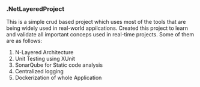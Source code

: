 ### .NetLayeredProject
This is a simple crud based project which uses most of the tools that are being widely used in real-world appilcations.
Created this project to learn and validate all important conceps used in real-time projects. Some of them are as follows:
1. N-Layered Architecture
2. Unit Testing using XUnit
3. SonarQube for Static code analysis
4. Centralized logging
5. Dockerization of whole Application
